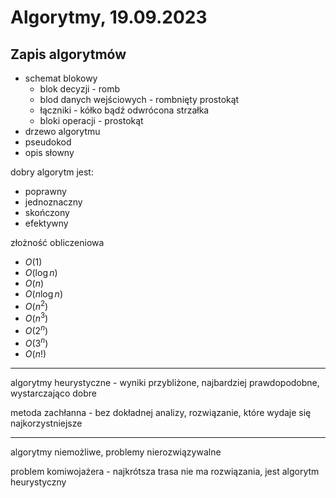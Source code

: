 # Algorytmy, 19.09.2023

## Zapis algorytmów
- schemat blokowy
	- blok decyzji - romb
	- blod danych wejściowych - rombnięty prostokąt
	- łączniki - kółko bądź odwrócona strzałka
	- bloki operacji - prostokąt
- drzewo algorytmu
- pseudokod
- opis słowny

dobry algorytm jest:
- poprawny
- jednoznaczny
- skończony
- efektywny


złożność obliczeniowa

- $O(1)$
- $O(\log{n})$
- $O(n)$
- $O(n\log{n})$
- $O(n^2)$
- $O(n^3)$
- $O(2^n)$
- $O(3^n)$
- $O(n!)$

---

algorytmy heurystyczne - wyniki przybliżone, najbardziej prawdopodobne, wystarczająco dobre

metoda zachłanna - bez dokładnej analizy, rozwiązanie, które wydaje się najkorzystniejsze

---

algorytmy niemożliwe, problemy nierozwiązywalne

problem komiwojażera - najkrótsza trasa
nie ma rozwiązania, jest algorytm heurystyczny

